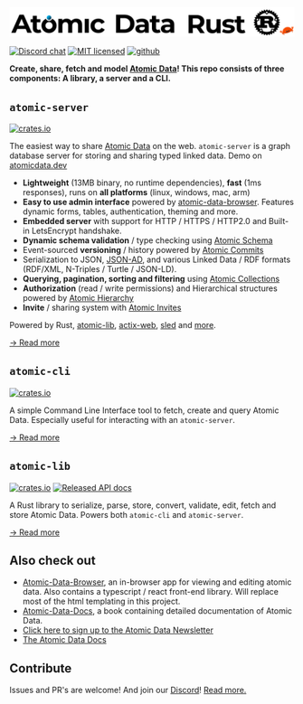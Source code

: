 ![atomic data rust logo](./logo.svg)

[![Discord chat][discord-badge]][discord-url]
[![MIT licensed](https://img.shields.io/badge/license-MIT-blue.svg)](./LICENSE)
[![github](https://img.shields.io/github/stars/joepio/atomic?style=social)](https://github.com/joepio/atomic)

**Create, share, fetch and model [Atomic Data](https://docs.atomicdata.dev)!
This repo consists of three components: A library, a server and a CLI.**

## `atomic-server`

[![crates.io](https://img.shields.io/crates/v/atomic-server)](https://crates.io/crates/atomic-server)

The easiest way to share [Atomic Data](https://docs.atomicdata.dev/) on the web.
`atomic-server` is a graph database server for storing and sharing typed linked data.
Demo on [atomicdata.dev](https://atomicdata.dev)

- **Lightweight** (13MB binary, no runtime dependencies), **fast** (1ms responses), runs on **all platforms** (linux, windows, mac, arm)
- **Easy to use admin interface** powered by [atomic-data-browser](https://github.com/joepio/atomic-data-browser). Features dynamic forms, tables, authentication, theming and more.
- **Embedded server** with support for HTTP / HTTPS / HTTP2.0 and Built-in LetsEncrypt handshake.
- **Dynamic schema validation** / type checking using [Atomic Schema](https://docs.atomicdata.dev/schema/intro.html)
- Event-sourced **versioning** / history powered by [Atomic Commits](https://docs.atomicdata.dev/commits/intro.html)
- Serialization to JSON, [JSON-AD](https://docs.atomicdata.dev/core/serialization.html#json-ad), and various Linked Data / RDF formats (RDF/XML, N-Triples / Turtle / JSON-LD).
- **Querying, pagination, sorting and filtering** using [Atomic Collections](https://docs.atomicdata.dev/schema/collections.html)
- **Authorization** (read / write permissions) and Hierarchical structures powered by [Atomic Hierarchy](https://docs.atomicdata.dev/hierarchy.html)
- **Invite** / sharing system with [Atomic Invites](https://docs.atomicdata.dev/invitations.html)

Powered by Rust, [atomic-lib](https://crates.io/crates/atomic-lib), [actix-web](https://github.com/actix/actix-web), [sled](https://github.com/spacejam/sled) and [more](Cargo.toml).

[→ Read more](server/README.md)

## `atomic-cli`

[![crates.io](https://img.shields.io/crates/v/atomic-cli)](https://crates.io/crates/atomic-cli)

A simple Command Line Interface tool to fetch, create and query Atomic Data.
Especially useful for interacting with an `atomic-server`.

[→ Read more](cli/README.md)

## `atomic-lib`

[![crates.io](https://img.shields.io/crates/v/atomic_lib)](https://crates.io/crates/atomic_lib)
[![Released API docs](https://docs.rs/atomic_lib/badge.svg)](https://docs.rs/atomic_lib)

A Rust library to serialize, parse, store, convert, validate, edit, fetch and store Atomic Data.
Powers both `atomic-cli` and `atomic-server`.

[→ Read more](lib/README.md)

## Also check out

- [Atomic-Data-Browser](https://github.com/joepio/atomic-data-browser), an in-browser app for viewing and editing atomic data. Also contains a typescript / react front-end library. Will replace most of the html templating in this project.
- [Atomic-Data-Docs](https://github.com/ontola/atomic-data-docs), a book containing detailed documentation of Atomic Data.
- [Click here to sign up to the Atomic Data Newsletter](http://eepurl.com/hHcRA1)
- [The Atomic Data Docs](https://docs.atomicdata.dev/)

## Contribute

Issues and PR's are welcome!
And join our [Discord][discord-url]!
[Read more.](CONTRIBUTE.md)

[discord-badge]: https://img.shields.io/discord/723588174747533393.svg?logo=discord
[discord-url]: https://discord.gg/a72Rv2P
